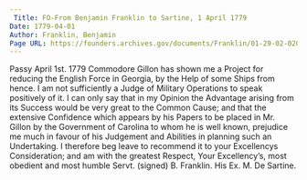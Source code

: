 ```yaml
---
 Title: FO-From Benjamin Franklin to Sartine, 1 April 1779
Date: 1779-04-01
Author: Franklin, Benjamin
Page URL: https://founders.archives.gov/documents/Franklin/01-29-02-0200
---
```


Passy April 1st. 1779
Commodore Gillon has shown me a Project for reducing the English Force in Georgia, by the Help of some Ships from hence. I am not sufficiently a Judge of Military Operations to speak positively of it. I can only say that in my Opinion the Advantage arising from its Success would be very great to the Common Cause; and that the extensive Confidence which appears by his Papers to be placed in Mr. Gillon by the Government of Carolina to whom he is well known, prejudice me much in favour of his Judgement and Abilities in planning such an Undertaking. I therefore beg leave to recommend it to your Excellencys Consideration; and am with the greatest Respect, Your Excellency’s, most obedient and most humble Servt.
(signed) B. Franklin.
His Ex. M. De Sartine.

